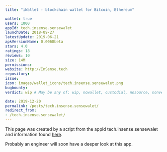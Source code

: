 ```yaml
---
title: "iWallet - blockchain wallet for Bitcoin, Ethereum"

wallet: true
users: 1000
appId: tech.insense.sensewalet
launchDate: 2018-09-27
latestUpdate: 2019-06-21
apkVersionName: 0.0068beta
stars: 4.0
ratings: 18
reviews: 10
size: 14M
permissions:
website: http://InSense.tech
repository:
issue:
icon: images/wallet_icons/tech.insense.sensewalet.png
bugbounty:
verdict: wip # May be any of: wip, nowallet, custodial, nosource, nonverifiable, verifiable, bounty, cert1, cert2, cert3

date: 2019-12-20
permalink: /posts/tech.insense.sensewalet/
redirect_from:
- /tech.insense.sensewalet/
---
```


This page was created by a script from the appId tech.insense.sensewalet and information found
[here](https://play.google.com/store/apps/details?id=tech.insense.sensewalet).

Probably an engineer will soon have a deeper look at this app.